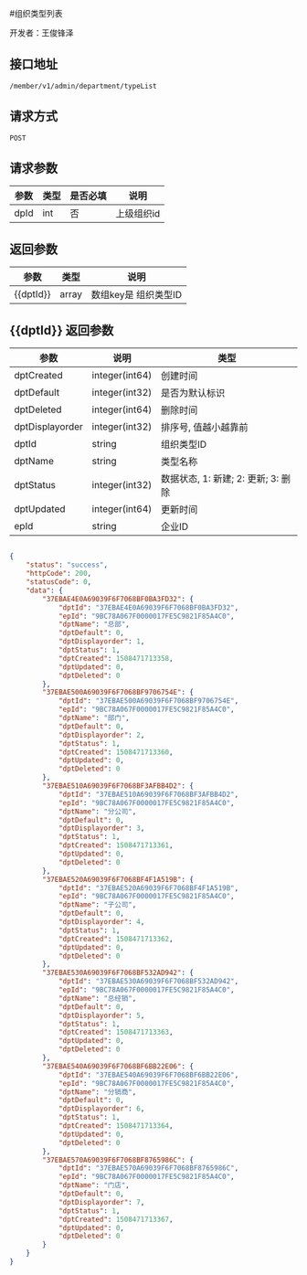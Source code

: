 #组织类型列表

开发者：王俊锋泽

## 接口地址
`/member/v1/admin/department/typeList`

## 请求方式
  `POST`

## 请求参数

|参数|类型|是否必填|说明|
| - | - | - | - |
| dpId | int | 否 | 上级组织id |


## 返回参数
|参数|类型|说明|
| - | - | - |
| {{dptId}} | array | 数组key是 组织类型ID |

## {{dptId}} 返回参数
| 参数              | 说明           | 类型                                |
| ---------------  |  -------------- | ------------------------------- |
| dptCreated       | integer(int64) | 创建时间                         |
| dptDefault       | integer(int32) | 是否为默认标识                    |
| dptDeleted       | integer(int64) | 删除时间                          |
| dptDisplayorder  | integer(int32) | 排序号, 值越小越靠前  							|
| dptId            | string         | 组织类型ID                         |
| dptName          | string         | 类型名称                           |
| dptStatus        |  integer(int32) | 数据状态, 1: 新建; 2: 更新; 3: 删除 |
| dptUpdated       | integer(int64) | 更新时间                           |
| epId             |  string         | 企业ID                           |

##

```json
{
    "status": "success",
    "httpCode": 200,
    "statusCode": 0,
    "data": {
        "37EBAE4E0A69039F6F7068BF0BA3FD32": {
            "dptId": "37EBAE4E0A69039F6F7068BF0BA3FD32",
            "epId": "9BC78A067F0000017FE5C9821F85A4C0",
            "dptName": "总部",
            "dptDefault": 0,
            "dptDisplayorder": 1,
            "dptStatus": 1,
            "dptCreated": 1508471713358,
            "dptUpdated": 0,
            "dptDeleted": 0
        },
        "37EBAE500A69039F6F7068BF9706754E": {
            "dptId": "37EBAE500A69039F6F7068BF9706754E",
            "epId": "9BC78A067F0000017FE5C9821F85A4C0",
            "dptName": "部门",
            "dptDefault": 0,
            "dptDisplayorder": 2,
            "dptStatus": 1,
            "dptCreated": 1508471713360,
            "dptUpdated": 0,
            "dptDeleted": 0
        },
        "37EBAE510A69039F6F7068BF3AFBB4D2": {
            "dptId": "37EBAE510A69039F6F7068BF3AFBB4D2",
            "epId": "9BC78A067F0000017FE5C9821F85A4C0",
            "dptName": "分公司",
            "dptDefault": 0,
            "dptDisplayorder": 3,
            "dptStatus": 1,
            "dptCreated": 1508471713361,
            "dptUpdated": 0,
            "dptDeleted": 0
        },
        "37EBAE520A69039F6F7068BF4F1A519B": {
            "dptId": "37EBAE520A69039F6F7068BF4F1A519B",
            "epId": "9BC78A067F0000017FE5C9821F85A4C0",
            "dptName": "子公司",
            "dptDefault": 0,
            "dptDisplayorder": 4,
            "dptStatus": 1,
            "dptCreated": 1508471713362,
            "dptUpdated": 0,
            "dptDeleted": 0
        },
        "37EBAE530A69039F6F7068BF532AD942": {
            "dptId": "37EBAE530A69039F6F7068BF532AD942",
            "epId": "9BC78A067F0000017FE5C9821F85A4C0",
            "dptName": "总经销",
            "dptDefault": 0,
            "dptDisplayorder": 5,
            "dptStatus": 1,
            "dptCreated": 1508471713363,
            "dptUpdated": 0,
            "dptDeleted": 0
        },
        "37EBAE540A69039F6F7068BF6BB22E06": {
            "dptId": "37EBAE540A69039F6F7068BF6BB22E06",
            "epId": "9BC78A067F0000017FE5C9821F85A4C0",
            "dptName": "分销商",
            "dptDefault": 0,
            "dptDisplayorder": 6,
            "dptStatus": 1,
            "dptCreated": 1508471713364,
            "dptUpdated": 0,
            "dptDeleted": 0
        },
        "37EBAE570A69039F6F7068BF8765986C": {
            "dptId": "37EBAE570A69039F6F7068BF8765986C",
            "epId": "9BC78A067F0000017FE5C9821F85A4C0",
            "dptName": "门店",
            "dptDefault": 0,
            "dptDisplayorder": 7,
            "dptStatus": 1,
            "dptCreated": 1508471713367,
            "dptUpdated": 0,
            "dptDeleted": 0
        }
    }
}
```